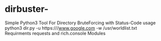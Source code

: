 # dirbuster-
Simple Python3 Tool
For Directory BruteForcing with Status-Code
usage
python3 dir.py -u https:///www.google.com -w /usr/worldlist.txt
Requirments  requests and rich.console Modules

